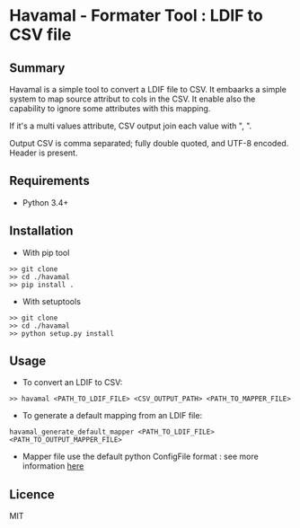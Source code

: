 Havamal - Formater Tool : LDIF to CSV file
==========================================

Summary
-------

Havamal is a simple tool to convert a LDIF file to CSV. It embaarks a simple system to map source attribut to cols in the CSV.
It enable also the capability to ignore some attributes with this mapping.

If it's a multi values attribute, CSV output join each value with ", ".

Output CSV is comma separated; fully double quoted, and UTF-8 encoded. Header is present.


Requirements
------------

- Python 3.4+


Installation
------------

- With pip tool

```
>> git clone
>> cd ./havamal
>> pip install .

```

- With setuptools

```
>> git clone
>> cd ./havamal
>> python setup.py install
```


Usage
-----

- To convert an LDIF to CSV:
```
>> havamal <PATH_TO_LDIF_FILE> <CSV_OUTPUT_PATH> <PATH_TO_MAPPER_FILE>
```

- To generate a default mapping from an LDIF file:
```
havamal_generate_default_mapper <PATH_TO_LDIF_FILE> <PATH_TO_OUTPUT_MAPPER_FILE>
```

- Mapper file use the default python ConfigFile format : see more information [here](https://docs.python.org/3/library/configparser.html)


Licence
-------

MIT

